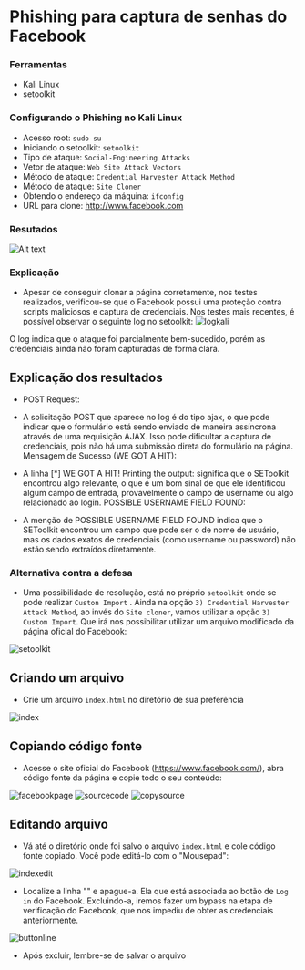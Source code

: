 # Phishing para captura de senhas do Facebook

### Ferramentas

- Kali Linux
- setoolkit

### Configurando o Phishing no Kali Linux

- Acesso root: ``` sudo su ```
- Iniciando o setoolkit: ``` setoolkit ```
- Tipo de ataque: ``` Social-Engineering Attacks ```
- Vetor de ataque: ``` Web Site Attack Vectors ```
- Método de ataque: ```Credential Harvester Attack Method ```
- Método de ataque: ``` Site Cloner ```
- Obtendo o endereço da máquina: ``` ifconfig ```
- URL para clone: http://www.facebook.com

### Resutados

![Alt text](./passwd.png "Optional title")

### Explicação

- Apesar de conseguir clonar a página corretamente, nos testes realizados, verificou-se que o Facebook possui uma proteção contra scripts maliciosos e captura de credenciais. Nos testes mais recentes, é possível observar o seguinte log no setoolkit:
![logkali](https://github.com/user-attachments/assets/24c04cca-cab5-47ec-90c7-4aff1db1871f)

O log indica que o ataque foi parcialmente bem-sucedido, porém as credenciais ainda não foram capturadas de forma clara.

## Explicação dos resultados

- POST Request:

- A solicitação POST que aparece no log é do tipo ajax, o que pode indicar que o formulário está sendo enviado de maneira assíncrona através de uma requisição AJAX. Isso pode dificultar a captura de credenciais, pois não há uma submissão direta do formulário na página.
Mensagem de Sucesso (WE GOT A HIT):

- A linha [*] WE GOT A HIT! Printing the output: significa que o SEToolkit encontrou algo relevante, o que é um bom sinal de que ele identificou algum campo de entrada, provavelmente o campo de username ou algo relacionado ao login.
POSSIBLE USERNAME FIELD FOUND:

- A menção de POSSIBLE USERNAME FIELD FOUND indica que o SEToolkit encontrou um campo que pode ser o de nome de usuário, mas os dados exatos de credenciais (como username ou password) não estão sendo extraídos diretamente.

### Alternativa contra a defesa

 - Uma possibilidade de resolução, está no próprio ``` setoolkit ``` onde se pode realizar ``` Custon Import ``` . Ainda na opção ``` 3) Credential Harvester Attack Method ```, ao invés do ``` Site cloner ```, vamos utilizar a opção ``` 3) Custom Import ```. Que irá nos possibilitar utilizar um arquivo modificado da página oficial do Facebook:

![setoolkit](https://github.com/user-attachments/assets/f057e1b1-4d99-437d-9ee5-7073b3c00f73)

## Criando um arquivo

- Crie um arquivo ``` index.html ``` no diretório de sua preferência

![index](https://github.com/user-attachments/assets/7b271428-9836-4c22-812d-6b7677d360ed)


## Copiando código fonte

- Acesse o site oficial do Facebook (https://www.facebook.com/), abra código fonte da página e copie todo o seu conteúdo:

![facebookpage](https://github.com/user-attachments/assets/6a077533-2ab5-4bd3-b39f-4973b3a670e7)
![sourcecode](https://github.com/user-attachments/assets/727abbf8-908e-4df7-a633-eb51edad9a9b)
![copysource](https://github.com/user-attachments/assets/f9962c5e-ba3f-42a8-9fb6-8f5d544d355b)

## Editando arquivo

- Vá até o diretório onde foi salvo o arquivo ``` index.html ``` e cole código fonte copiado. Você pode editá-lo com o "Mousepad":

![indexedit](https://github.com/user-attachments/assets/6a0043f4-0218-4121-88a6-8e0bfe11b244)

- Localize a linha "<script src="https://static.xx.fbcdn.net/rsrc.php/v4/y8/r/Qo04Jy8d4P6.js" data-bootloader-hash="lp6Cw4s" crossorigin="anonymous"></script>" e apague-a. Ela que está associada ao botão de ``` Log in ``` do Facebook. Excluindo-a, iremos fazer um bypass na etapa de verificação do Facebook, que nos impediu de obter as credenciais anteriormente.

![buttonline](https://github.com/user-attachments/assets/b3286591-5a14-49aa-b6f2-adc05e958655)

- Após excluir, lembre-se de salvar o arquivo





